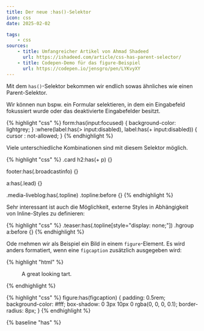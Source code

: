 ```yaml
---
title: Der neue :has()-Selektor
icon: css
date: 2025-02-02

tags:
    - css
sources:
    - title: Umfangreicher Artikel von Ahmad Shadeed
      url: https://ishadeed.com/article/css-has-parent-selector/
    - title: Codepen-Demo für das figure-Beispiel
      url: https://codepen.io/jensgro/pen/LYKvyXY
---
```

Mit dem ``has()``-Selektor bekommen wir endlich sowas ähnliches wie einen Parent-Selektor. 

Wir können nun bspw. ein Formular selektieren, in dem ein Eingabefeld fokussiert wurde oder das deaktivierte Eingabefelder besitzt.

{% highlight "css" %}
form:has(input:focused) {
  background-color: lightgrey;
}
:where(label:has(> input:disabled),
label:has(+ input:disabled)) {
  cursor : not-allowed;
}
{% endhighlight %}

Viele unterschiedliche Kombinationen sind mit diesem Selektor möglich.

{% highlight "css" %}
.card h2:has(+ p) {}

footer:has(.broadcastinfo) {}

a:has(.lead) {}

.media-liveblog:has(.topline) .topline:before {}
{% endhighlight %}

Sehr interessant ist auch die Möglichkeit, externe Styles in Abhängigkeit von Inline-Styles zu definieren:

{% highlight "css" %}
.teaser:has(.topline[style="display: none;"]) .hgroup a:before {}
{% endhighlight %}

Ode rnehmen wir als Beispiel ein Bild in einem ``figure``-Element. Es wird anders formatiert, wenn eine ``figcaption`` zusätzlich ausgegeben wird:

{% highlight "html" %}
<figure>
  <img src="thumb.jpg" alt="" />
  <figcaption>A great looking tart.</figcaption>
</figure>
{% endhighlight %}

{% highlight "css" %}
figure:has(figcaption) {
  padding: 0.5rem;
  background-color: #fff;
  box-shadow: 0 3px 10px 0 rgba(0, 0, 0, 0.1);
  border-radius: 8px;
}
{% endhighlight %}

{% baseline "has" %}

